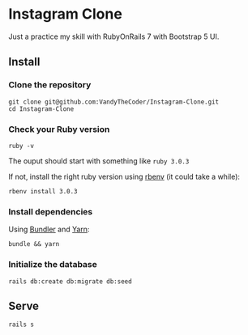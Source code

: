 # Instagram Clone

Just a practice my skill with RubyOnRails 7 with Bootstrap 5 UI.

## Install

### Clone the repository

```shell
git clone git@github.com:VandyTheCoder/Instagram-Clone.git
cd Instagram-Clone
```

### Check your Ruby version

```shell
ruby -v
```

The ouput should start with something like `ruby 3.0.3`

If not, install the right ruby version using [rbenv](https://github.com/rbenv/rbenv) (it could take a while):

```shell
rbenv install 3.0.3
```

### Install dependencies

Using [Bundler](https://github.com/bundler/bundler) and [Yarn](https://github.com/yarnpkg/yarn):

```shell
bundle && yarn
```

### Initialize the database

```shell
rails db:create db:migrate db:seed
```

## Serve

```shell
rails s
```